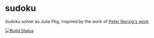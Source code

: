 # sudoku
Sudoku solver as Julia Pkg, inspired by the work of [Peter Norvig's 
work](http://norvig.com/sudoku.html)

[![Build 
Status](https://travis-ci.com/GuidoBallabio/sudoku.svg?branch=master)](https://travis-ci.com/GuidoBallabio/sudoku)

